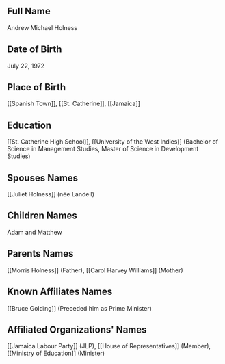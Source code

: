 ## Full Name
Andrew Michael Holness

## Date of Birth
July 22, 1972

## Place of Birth
[[Spanish Town]], [[St. Catherine]], [[Jamaica]]

## Education
[[St. Catherine High School]],
[[University of the West Indies]] (Bachelor of Science in Management Studies, Master of Science in Development Studies)

## Spouses Names
[[Juliet Holness]] (née Landell)

## Children Names
Adam and Matthew

## Parents Names
[[Morris Holness]] (Father),
[[Carol Harvey Williams]] (Mother)

## Known Affiliates Names
[[Bruce Golding]] (Preceded him as Prime Minister)

## Affiliated Organizations' Names
[[Jamaica Labour Party]] (JLP),
[[House of Representatives]] (Member),
[[Ministry of Education]] (Minister)

